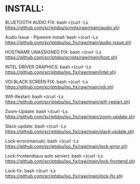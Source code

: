INSTALL:
===============

BLUETOOTH AUDIO FIX: bash <(curl -Ls https://github.com/scriptsbu/scripts/raw/main/audio.sh)

Audio Issue - Pipewire install: bash <(curl -Ls https://github.com/scriptsbu/iso_fix/raw/main/audio-issue.sh)

HOSTNAME UNASSIGNED FIX: bash <(curl -Ls https://github.com/scriptsbu/scripts/raw/main/host.sh)

INTEL DRIVER GRAPHICS: bash <(curl -Ls https://github.com/scriptsbu/iso_fix/raw/main/intel.sh)

VDI BLACK SCREEN FIX: bash <(curl -Ls https://github.com/scriptsbu/iso_fix/raw/main/vdi.sh)

Wifi-Restart: bash <(curl -Ls https://github.com/scriptsbu/iso_fix/raw/main/wifi-restart.sh)

Zoom-Update: bash <(curl -Ls https://github.com/scriptsbu/iso_fix/raw/main/zoom-update.sh)

Slack-update: bash <(curl -Ls https://github.com/scriptsbu/iso_fix/raw/main/slack-update.sh)

Lock-error(manual): bash <(curl -Ls https://github.com/scriptsbu/iso_fix/raw/main/lock-error.sh)

Lock-frontend(aus auto server): bash <(curl -Ls https://github.com/scriptsbu/iso_fix/raw/main/lock-frontend.sh)

Lock-fix: bash <(curl -Ls https://github.com/scriptsbu/iso_fix/raw/main/lock-fix.sh)
